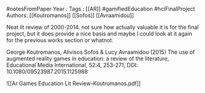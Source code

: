 #notesFromPaper
Year   :
Tags   : [[AR]] #gamifiedEducation #hciFinalProject
Authors: [[Koutromanos]] [[Sofos]] [[Avraamidou]]

Neat lit review of 2000-2014. not sure how actually valuable it is for the final project, but it does provide a nice basis and maybe I could look at it again for the previous works section or whatnot.

George Koutromanos, Alivisos Sofos & Lucy Avraamidou (2015) The use of
augmented reality games in education: a review of the literature, Educational Media International,
52:4, 253-271, DOI: 10.1080/09523987.2015.1125988

![[Ar Games Education Lit Review-Koutromanos.pdf]]
